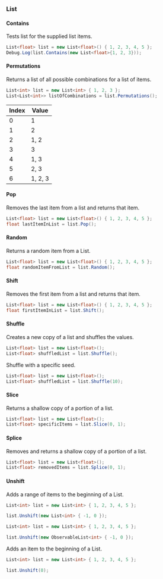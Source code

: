 ### List

#### Contains

Tests list for the supplied list items.

```csharp
List<float> list = new List<float>() { 1, 2, 3, 4, 5 };
Debug.Log(list.Contains(new List<float>{1, 2, 3}));
```

#### Permutations

Returns a list of all possible combinations for a list of items.

```csharp
List<int> list = new List<int> { 1, 2, 3 };
List<List<int>> listOfCombinations = list.Permutations();
```

| Index | Value   |
| ----- | ------- |
| 0     | 1       |
| 1     | 2       |
| 2     | 1, 2    |
| 3     | 3       |
| 4     | 1, 3    |
| 5     | 2, 3    |
| 6     | 1, 2, 3 |

#### Pop

Removes the last item from a list and returns that item.

```csharp
List<float> list = new List<float>() { 1, 2, 3, 4, 5 };
float lastItemInList = list.Pop();
```

#### Random

Returns a random item from a List.

```csharp
List<float> list = new List<float>() { 1, 2, 3, 4, 5 };
float randomItemFromList = list.Random();
```

#### Shift

Removes the first item from a list and returns that item.

```csharp
List<float> list = new List<float>() { 1, 2, 3, 4, 5 };
float firstItemInList = list.Shift();
```

#### Shuffle

Creates a new copy of a list and shuffles the values.

```csharp
List<float> list = new List<float>();
List<float> shuffledList = list.Shuffle();
```

Shuffle with a specific seed.

```csharp
List<float> list = new List<float>();
List<float> shuffledList = list.Shuffle(10);
```

#### Slice

Returns a shallow copy of a portion of a list.

```csharp
List<float> list = new List<float>();
List<float> specificItems = list.Slice(0, 1);
```

#### Splice

Removes and returns a shallow copy of a portion of a list.

```csharp
List<float> list = new List<float>();
List<float> removedItems = list.Splice(0, 1);
```

#### Unshift

Adds a range of items to the beginning of a List.

```csharp
List<int> list = new List<int> { 1, 2, 3, 4, 5 };

list.Unshift(new List<int> { -1, 0 });
```

```csharp
List<int> list = new List<int> { 1, 2, 3, 4, 5 };

list.Unshift(new ObservableList<int> { -1, 0 });
```

Adds an item to the beginning of a List.

```csharp
List<int> list = new List<int> { 1, 2, 3, 4, 5 };

list.Unshift(0);
```
